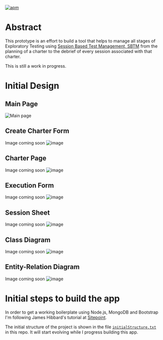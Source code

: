 [![apm](https://img.shields.io/badge/License-MIT-blue.svg)](LICENSE.md)

# Abstract

This prototype is an effort to build a tool that helps to manage all stages of Exploratory Testing using [Session Based Test Management, SBTM](https://www.satisfice.com/download/session-based-test-management) from the planning of a charter to the debrief of every session associated with that charter.

This is still a work in progress.

# Initial Design

## Main Page
![Main page](paginaPrincipal.png)

## Create Charter Form
Image coming soon
![image]()

## Charter Page
Image coming soon
![image]()

## Execution Form
Image coming soon
![image]()

## Session Sheet
Image coming soon
![image]()

## Class Diagram
Image coming soon
![image]()

## Entity-Relation Diagram
Image coming soon
![image]()

# Initial steps to build the app

In order to get a working boilerplate using Node.js, MongoDB and Bootstrap I'm following James Hibbard's tutorial at [Sitepoint](https://www.sitepoint.com/build-simple-beginner-app-node-bootstrap-mongodb/).

The initial structure of the project is shown in the file [`initialStructure.txt`](https://github.com/eabedrapo/explorer-tracker/master/design-documents/initial-structure.txt) in this repo. It will start evolving while I progress building this app.